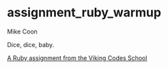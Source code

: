 assignment_ruby_warmup
======================

Mike Coon

Dice, dice, baby.

[A Ruby assignment from the Viking Codes School](http://www.vikingcodeschool.com)
